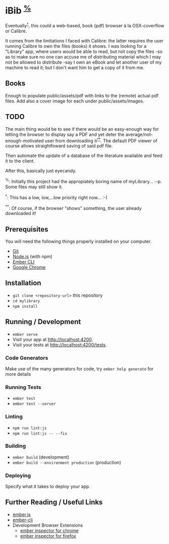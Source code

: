 # iBib <sup>[%](#newname)</sup>

Eventually<sup>[†](#priority)</sup>, this could a web-based, book (pdf) browser à la OSX-coverflow or Calibre.

It comes from the limitations I faced with Calibre: the latter requires the user running Calibre
to own the files (books) it shows. I was looking for a "Library" app, where users would be able
to read, but not copy the files -so as to make sure no one can accuse me of distributing material
which I may not be allowed to distribute -say I own an eBook and let another user of my machine
to read it; but I don't want him to get a copy of it from me.

## Books

Enough to populate public/assets/pdf with links to the (remote) actual pdf files. Add also a cover image for each
under public/assets/images.

## TODO

The main thing would be to see if there would be an easy-enough way for letting the browser to display say a PDF and
yet deter the average/not-enough-motivated user from downloading it<sup>[††](#drm)</sup>. The default PDF
viewer of course allows straightfoward saving of said pdf file.

Then automate the update of a database of the literature available and feed it to the client.

After this, basically just eyecandy.

<a name="newname"><sup>%</sup></a>: Initially this project had the appropiately boring name of myLibrary... :-p. Some files may still show it.

<a name="priority"><sup>†</sup></a>: This has a low, low,...low priority right now... :-)

<a name="priority"><sup>††</sup></a>: Of course, if the browser "shows" something, the user already downloaded it!


## Prerequisites

You will need the following things properly installed on your computer.

* [Git](https://git-scm.com/)
* [Node.js](https://nodejs.org/) (with npm)
* [Ember CLI](https://ember-cli.com/)
* [Google Chrome](https://google.com/chrome/)

## Installation

* `git clone <repository-url>` this repository
* `cd mylibrary`
* `npm install`

## Running / Development

* `ember serve`
* Visit your app at [http://localhost:4200](http://localhost:4200).
* Visit your tests at [http://localhost:4200/tests](http://localhost:4200/tests).

### Code Generators

Make use of the many generators for code, try `ember help generate` for more details

### Running Tests

* `ember test`
* `ember test --server`

### Linting

* `npm run lint:js`
* `npm run lint:js -- --fix`

### Building

* `ember build` (development)
* `ember build --environment production` (production)

### Deploying

Specify what it takes to deploy your app.

## Further Reading / Useful Links

* [ember.js](https://emberjs.com/)
* [ember-cli](https://ember-cli.com/)
* Development Browser Extensions
  * [ember inspector for chrome](https://chrome.google.com/webstore/detail/ember-inspector/bmdblncegkenkacieihfhpjfppoconhi)
  * [ember inspector for firefox](https://addons.mozilla.org/en-US/firefox/addon/ember-inspector/)
